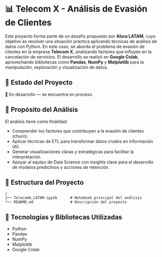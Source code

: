 # 📊 Telecom X - Análisis de Evasión de Clientes

Este proyecto forma parte de un desafío propuesto por **Alura LATAM**, cuyo objetivo es resolver una situación práctica aplicando técnicas de análisis de datos con Python. En este caso, se aborda el problema de evasión de clientes en la empresa **Telecom X**, analizando factores que influyen en la cancelación de servicios. El desarrollo se realizó en **Google Colab**, aprovechando bibliotecas como **Pandas**, **NumPy** y **Matplotlib** para la manipulación, exploración y visualización de datos.

## 📌 Estado del Proyecto

🚧 En desarrollo — se encuentra en proceso.

## 🎯 Propósito del Análisis

El análisis tiene como finalidad:

- Comprender los factores que contribuyen a la evasión de clientes (churn).
- Aplicar técnicas de ETL para transformar datos crudos en información útil.
- Generar visualizaciones claras y estratégicas para facilitar la interpretación.
- Apoyar al equipo de Data Science con insights clave para el desarrollo de modelos predictivos y acciones de retención.

## 📁 Estructura del Proyecto
```
/
├── TelecomX_LATAM.ipynb      # Notebook principal del análisis
└── README.md                 # Descripción del proyecto
```

## 🧰 Tecnologías y Bibliotecas Utilizadas

- Python
- Pandas
- NumPy
- Matplotlib
- Google Colab
